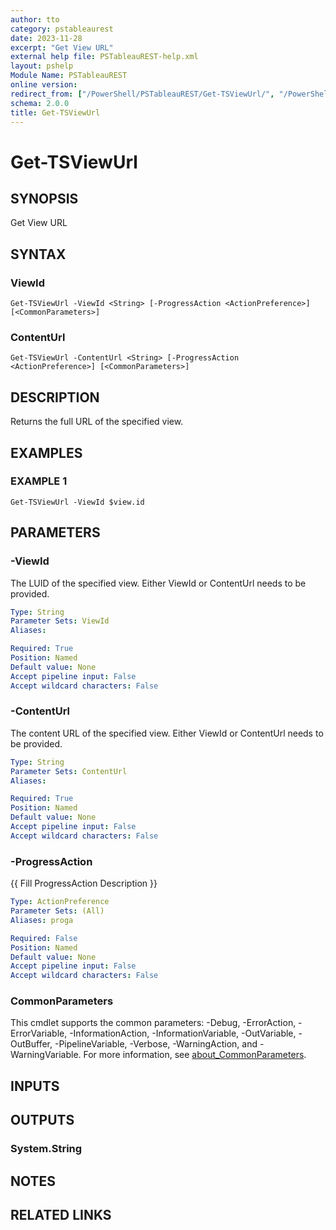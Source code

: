 ```yaml
---
author: tto
category: pstableaurest
date: 2023-11-28
excerpt: "Get View URL"
external help file: PSTableauREST-help.xml
layout: pshelp
Module Name: PSTableauREST
online version:
redirect_from: ["/PowerShell/PSTableauREST/Get-TSViewUrl/", "/PowerShell/PSTableauREST/get-tsviewurl/", "/PowerShell/get-tsviewurl/"]
schema: 2.0.0
title: Get-TSViewUrl
---
```


# Get-TSViewUrl

## SYNOPSIS
Get View URL

## SYNTAX

### ViewId
```
Get-TSViewUrl -ViewId <String> [-ProgressAction <ActionPreference>] [<CommonParameters>]
```

### ContentUrl
```
Get-TSViewUrl -ContentUrl <String> [-ProgressAction <ActionPreference>] [<CommonParameters>]
```

## DESCRIPTION
Returns the full URL of the specified view.

## EXAMPLES

### EXAMPLE 1
```
Get-TSViewUrl -ViewId $view.id
```

## PARAMETERS

### -ViewId
The LUID of the specified view.
Either ViewId or ContentUrl needs to be provided.

```yaml
Type: String
Parameter Sets: ViewId
Aliases:

Required: True
Position: Named
Default value: None
Accept pipeline input: False
Accept wildcard characters: False
```

### -ContentUrl
The content URL of the specified view.
Either ViewId or ContentUrl needs to be provided.

```yaml
Type: String
Parameter Sets: ContentUrl
Aliases:

Required: True
Position: Named
Default value: None
Accept pipeline input: False
Accept wildcard characters: False
```

### -ProgressAction
{{ Fill ProgressAction Description }}

```yaml
Type: ActionPreference
Parameter Sets: (All)
Aliases: proga

Required: False
Position: Named
Default value: None
Accept pipeline input: False
Accept wildcard characters: False
```

### CommonParameters
This cmdlet supports the common parameters: -Debug, -ErrorAction, -ErrorVariable, -InformationAction, -InformationVariable, -OutVariable, -OutBuffer, -PipelineVariable, -Verbose, -WarningAction, and -WarningVariable. For more information, see [about_CommonParameters](http://go.microsoft.com/fwlink/?LinkID=113216).

## INPUTS

## OUTPUTS

### System.String
## NOTES

## RELATED LINKS
